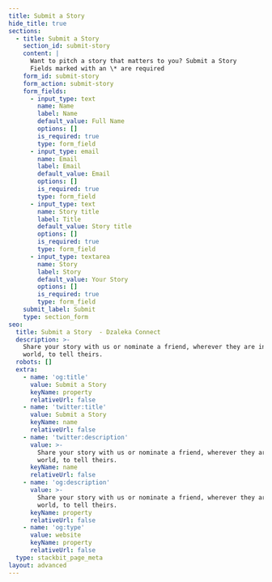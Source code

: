 ```yaml
---
title: Submit a Story
hide_title: true
sections:
  - title: Submit a Story
    section_id: submit-story
    content: |
      Want to pitch a story that matters to you? Submit a Story
      Fields marked with an \* are required
    form_id: submit-story
    form_action: submit-story
    form_fields:
      - input_type: text
        name: Name
        label: Name
        default_value: Full Name
        options: []
        is_required: true
        type: form_field
      - input_type: email
        name: Email
        label: Email
        default_value: Email
        options: []
        is_required: true
        type: form_field
      - input_type: text
        name: Story title
        label: Title
        default_value: Story title
        options: []
        is_required: true
        type: form_field
      - input_type: textarea
        name: Story
        label: Story
        default_value: Your Story
        options: []
        is_required: true
        type: form_field
    submit_label: Submit
    type: section_form
seo:
  title: Submit a Story  - Dzaleka Connect
  description: >-
    Share your story with us or nominate a friend, wherever they are in the
    world, to tell theirs.
  robots: []
  extra:
    - name: 'og:title'
      value: Submit a Story
      keyName: property
      relativeUrl: false
    - name: 'twitter:title'
      value: Submit a Story
      keyName: name
      relativeUrl: false
    - name: 'twitter:description'
      value: >-
        Share your story with us or nominate a friend, wherever they are in the
        world, to tell theirs.
      keyName: name
      relativeUrl: false
    - name: 'og:description'
      value: >-
        Share your story with us or nominate a friend, wherever they are in the
        world, to tell theirs.
      keyName: property
      relativeUrl: false
    - name: 'og:type'
      value: website
      keyName: property
      relativeUrl: false
  type: stackbit_page_meta
layout: advanced
---
```

